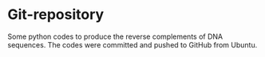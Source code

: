 # Git-repository

Some python codes to produce the reverse complements of DNA sequences. The codes were committed and pushed to GitHub from Ubuntu.
